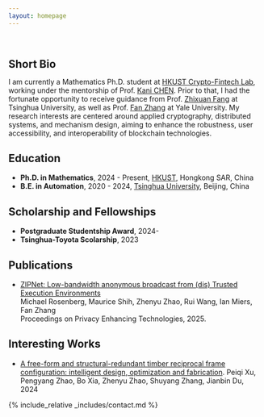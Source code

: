 ```yaml
---
layout: homepage
---
```


<h1 id="about-me"></h1>

<h2 style="margin: 60px 0px 10px;">Short Bio</h2>

I am currently a Mathematics Ph.D. student at [HKUST Crypto-Fintech Lab](http://cryptofintechlabhk.net/), working under the mentorship of Prof. [Kani CHEN](https://facultyprofiles.hkust.edu.hk/profiles.php?profile=kani-chen-makchen). Prior to that, I had the fortunate opportunity to receive guidance from Prof. [Zhixuan Fang](https://people.iiis.tsinghua.edu.cn/~fang/) at Tsinghua University, as well as Prof. [Fan Zhang](https://www.fanzhang.me/) at Yale University. My research interests are centered around applied cryptography, distributed systems, and mechanism design, aiming to enhance the robustness, user accessibility, and interoperability of blockchain technologies.

<!-- ## Research Interest

- **Ion-material Simulation:** SRIM, SDTrimSP, RustBCA
- **Ion Irradiation/Implantation**
- **Machine Learning:** fairness AI, penalization and augmentation methods
- **E-field controlled magnetization** VCMA, Strain-mediated ME (Magnetoelectric) Effects, Straintronic, iontronic, E-filed induced spin reorientation, SOT.
- **Micro-, Nanofabrication**
- **Neuromorphic Computing** Neuromorphic Sensing and Perception, Hybrid Computing Systems, Brain-Inspired Robotics -->

## Education

- **Ph.D. in Mathematics**, 2024 - Present, [HKUST](https://www.universite-paris-saclay.fr/), Hongkong SAR, China
- **B.E. in Automation**, 2020 - 2024, [Tsinghua University](https://www.au.tsinghua.edu.cn/en/), Beijing, China

## Scholarship and Fellowships

<!-- ## Grants and Fellowships -->

- **Postgraduate Studentship Award**, 2024-
- **Tsinghua-Toyota Scolarship**, 2023

## Publications

- [ZIPNet: Low-bandwidth anonymous broadcast from (dis) Trusted Execution Environments](https://eprint.iacr.org/2024/1227.pdf)  
  Michael Rosenberg, Maurice Shih, Zhenyu Zhao, Rui Wang, Ian Miers, Fan Zhang  
  Proceedings on Privacy Enhancing Technologies, 2025.

<!-- - pvpAMM: A perpetual market for unbalanced long-short positions  
  Zhenhang Shang, Zhenyu Zhao, Kani Chen
  Financial Cryptography and Data Security, 2025. -->

## Interesting Works

- [A free-form and structural-redundant timber reciprocal frame configuration: intelligent design, optimization and fabrication](https://assets-eu.researchsquare.com/files/rs-4799666/v1_covered_a4eaa3ba-6404-400e-98a7-ca19804d2494.pdf?c=1730098115).
  Peiqi Xu, Pengyang Zhao, Bo Xia, Zhenyu Zhao, Shuyang Zhang, Jianbin Du, 2024

<!-- ## Professional Affiliations
- **Marie Curie Alumni Association Member**, 2021 - Present
- **The European Magnetism Association (EMA) Member**, 2021 - Present -->

<!-- ## Certificates

<div data-iframe-width="150" data-iframe-height="270" data-share-badge-id="343635de-7d0f-43ea-922d-432566a4b1e5" data-share-badge-host="https://www.credly.com"></div><script type="text/javascript" async src="//cdn.credly.com/assets/utilities/embed.js"></script> -->

<!-- {% include_relative _includes/news.md %} -->

<!-- {% include_relative _includes/projects.md %} -->

<!-- {% include_relative _includes/conference.md %} -->

{% include_relative _includes/contact.md %}
